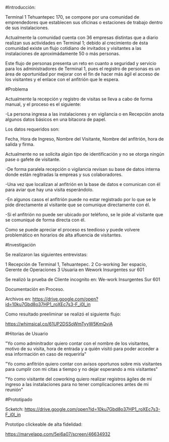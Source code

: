 #Introducción:

Terminal 1 Tehuantepec 170, se compone por una comunidad de emprendedores que establecen sus oficinas o estaciones de trabajo dentro de sus instalaciones.

Actualmente la comunidad cuenta con 36 empresas distintas que a diario realizan sus actividades en Terminal 1; debido al crecimiento de ésta comunidad existe un flujo cotidiano de invitados y visitantes a las instalaciones de aproximádamente 50 o más personas.

Este flujo de personas presenta un reto en cuanto a seguridad y servicio para los administradores de Terminal 1, pues el registro de personas es un área de oportunidad por mejorar con el fin de hacer más ágil el acceso de los visitantes y el enlace con el anfitrión que le espera.


#Problema

Actualmente la recepción y registro de visitas se lleva a cabo de forma manual, y el proceso es el siguiente:

-La persona ingresa a las instalaciones y en vigilancia o en Recepción anota algunos datos básicos en una bitacora de papel.

Los datos requeridos son:

Fecha, Hora de Ingreso, Nombre del Visitante, Nombre del anfitrión, hora de salida y firma.

Actualmente no se solicita algún tipo de identificación y no se otorga ningún pase o gafete de visitante.

-De forma paralela recepción o vigilancia revisan su base de datos interna donde están regitradas la empreas y sus colaboradores. 

-Una vez que localizan al anfitrión en la base de datos e comunican con él para aviar que hay una visita esperándolo.

-En algunos casos el anfitrión puede no estar registrado por lo que se le pide directamente al visitante que se comunique directamente con él.

-Si el anfitrión no puede ser ubicado por teléfono, se le pide al visitante que se comuniqué de forma directa con él.

Como se puede apreciar el proceso es teedioso y puede volvere problemático en horarios de alta afluencia de visitantes.

#Investigación


Se realizaron las siguientes entrevistas:

1 Recepción de Terminal 1, Tehuantepec.
2 Co-working 3er espacio, Gerente de Operaciones
3 Usuaria en Wework Insurgentes sur 601

Se realizó la prueba de Cliente incognito en:
We-work Insurgentes Sur 601

Documentación en Proceso.

Archivos en:
https://drive.google.com/open?id=10ku7Gbd8o37HP1_roXEc7s3-F_i0l_in


Como resultado preeliminar se realizó el siguiente flujo:

https://whimsical.co/61UP2DSSoWmTyyW5KmQviA

#Hitorias de Usuario

"Yo como adminitrador quiero contar con el nombre de los visitantes, motivo de su visita, hora de entrada y a quién visitó para poder acceder a esa información en caso de requerirla"

"Yo como anfitrión quiero contar con avisos oportunos sobre mis visitantes para cumplir con mi citas a tiempo y no dejar esperando a mis visitantes"

"Yo como visitante del coworking quiero realizar registros ágiles de mi ingreso a las instalaciones para no tener complicaciones antes de mi reunión"


#Prototipado

Scketch:
https://drive.google.com/open?id=10ku7Gbd8o37HP1_roXEc7s3-F_i0l_in

Prototipo clickeable de alta fidelidad:

https://marvelapp.com/5ei6a07/screen/46634932




